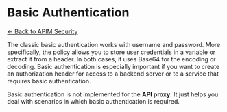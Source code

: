 # Basic Authentication

[<- Back to APIM Security](./apim-security-readme.md)


The classic basic authentication works with username and password. More specifically, the policy allows you to store user credentials in a variable or extract it from a header. In both cases, it uses Base64 for the encoding or decoding. Basic authentication is especially important if you want to create an authorization header for access to a backend server or to a service that requires basic authentication.


Basic authentication is not implemented for the **API proxy**. It just helps you deal with scenarios in which basic authentication is required.